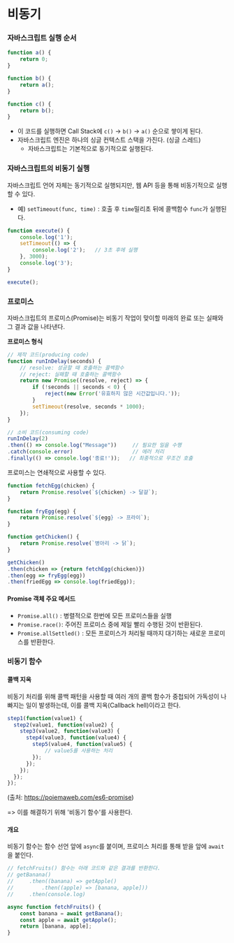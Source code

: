 # 비동기

### 자바스크립트 실행 순서

```js
function a() {
    return 0;
}

function b() {
    return a();
}

function c() {
    return b();
}
```

- 이 코드를 실행하면 Call Stack에 `c()` -> `b()` -> `a()` 순으로 쌓이게 된다.
- 자바스크립트 엔진은 하나의 싱글 컨텍스트 스택을 가진다. (싱글 스레드)
  - 자바스크립트는 기본적으로 동기적으로 실행된다.

### 자바스크립트의 비동기 실행

자바스크립트 언어 자체는 동기적으로 실행되지만, 웹 API 등을 통해 비동기적으로 실행할 수 있다.

- 예) `setTimeout(func, time)` : 호출 후 `time`밀리초 뒤에 콜백함수 `func`가 실행된다.

```js
function execute() {
    console.log('1');
    setTimeout(() => {
        console.log('2');	// 3초 후에 실행
    }, 3000);
    console.log('3');
}

execute();
```

### 프로미스

자바스크립트의 프로미스(Promise)는 비동기 작업이 맞이할 미래의 완료 또는 실패와 그 결과 값을 나타낸다.

**프로미스 형식**

```js
// 제작 코드(producing code)
function runInDelay(seconds) {
    // resolve: 성공할 때 호출하는 콜백함수
    // reject: 실패할 때 호출하는 콜백함수
    return new Promise((resolve, reject) => {
        if (!seconds || seconds < 0) {
            reject(new Error('유효하지 않은 시간값입니다.'));
        }
        setTimeout(resolve, seconds * 1000);
    });
}

// 소비 코드(consuming code)
runInDelay(2)
.then(() => console.log("Message"))     // 필요한 일을 수행
.catch(console.error)                   // 에러 처리
.finally(() => console.log('종료!'));   // 최종적으로 무조건 호출
```

프로미스는 연쇄적으로 사용할 수 있다.

```js
function fetchEgg(chicken) {
    return Promise.resolve(`${chicken} -> 달걀`);
}

function fryEgg(egg) {
    return Promise.resolve(`${egg} -> 프라이`);
}

function getChicken() {
    return Promise.resolve(`병아리 -> 닭`);
}

getChicken()
.then(chicken => {return fetchEgg(chicken)})
.then(egg => fryEgg(egg))
.then(friedEgg => console.log(friedEgg));
```

#### Promise 객체 주요 메서드

- `Promise.all()` : 병렬적으로 한번에 모든 프로미스들을 실행
- `Promise.race()`: 주어진 프로미스 중에 제일 빨리 수행된 것이 반환된다.
- `Promise.allSettled()` : 모든 프로미스가 처리될 때까지 대기하는 새로운 프로미스를 반환한다.

### 비동기 함수

#### 콜백 지옥

비동기 처리를 위해 콜백 패턴을 사용할 때 여러 개의 콜백 함수가 중첩되어 가독성이 나빠지는 일이 발생하는데, 이를 콜백 지옥(Callback hell)이라고 한다.

```js
step1(function(value1) {
  step2(value1, function(value2) {
    step3(value2, function(value3) {
      step4(value3, function(value4) {
        step5(value4, function(value5) {
            // value5를 사용하는 처리
        });
      });
    });
  });
});
```

(출처: https://poiemaweb.com/es6-promise)

=> 이를 해결하기 위해 '비동기 함수'를 사용한다.

#### 개요

비동기 함수는 함수 선언 앞에 `async`를 붙이며, 프로미스 처리를 통해 받을  앞에 `await`을 붙인다.

```js
// fetchFruits() 함수는 아래 코드와 같은 결과를 반환한다.
// getBanana()
//     .then((banana) => getApple()
//         .then((apple) => [banana, apple]))
//     .then(console.log)

async function fetchFruits() {
    const banana = await getBanana();
    const apple = await getApple();
    return [banana, apple];
}
```


